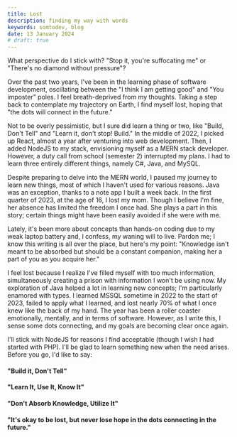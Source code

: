 ```yaml
---
title: Lost
description: finding my way with words
keywords: somtodev, blog
date: 13 January 2024
# draft: true
---
```


What perspective do I stick with? "Stop it, you're suffocating me" or "There's no diamond without pressure"?

Over the past two years, I've been in the learning phase of software development, oscillating between the "I think I am getting good" and "You imposter" poles. I feel breath-deprived from my thoughts. Taking a step back to contemplate my trajectory on Earth, I find myself lost, hoping that "the dots will connect in the future."

Not to be overly pessimistic, but I sure did learn a thing or two, like "Build, Don't Tell" and "Learn it, don't stop! Build." In the middle of 2022, I picked up React, almost a year after venturing into web development. Then, I added NodeJS to my stack, envisioning myself as a MERN stack developer. However, a duty call from school (semester 2) interrupted my plans. I had to learn three entirely different things, namely C#, Java, and MySQL.

Despite preparing to delve into the MERN world, I paused my journey to learn new things, most of which I haven't used for various reasons. Java was an exception, thanks to a note app I built a week back. In the first quarter of 2023, at the age of 16, I lost my mom. Though I believe I'm fine, her absence has limited the freedom I once had. She plays a part in this story; certain things might have been easily avoided if she were with me.

Lately, it's been more about concepts than hands-on coding due to my weak laptop battery and, I confess, my waning will to live. Pardon me; I know this writing is all over the place, but here's my point: "Knowledge isn't meant to be absorbed but should be a constant companion, making her a part of you as you acquire her."

I feel lost because I realize I've filled myself with too much information, simultaneously creating a prison with information I won't be using now. My exploration of Java helped a lot in learning new concepts; I'm particularly enamored with types. I learned MSSQL sometime in 2022 to the start of 2023, failed to apply what I learned, and lost nearly 70% of what I once knew like the back of my hand. The year has been a roller coaster emotionally, mentally, and in terms of software. However, as I write this, I sense some dots connecting, and my goals are becoming clear once again.

I'll stick with NodeJS for reasons I find acceptable (though I wish I had started with PHP). I'll be glad to learn something new when the need arises. Before you go, I'd like to say:

#### "Build it, Don't Tell"

#### "Learn It, Use It, Know It"

#### "Don't Absorb Knowledge, Utilize It"

#### "It's okay to be lost, but never lose hope in the dots connecting in the future."

